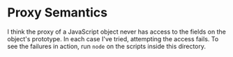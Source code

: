 # Proxy Semantics

I think the proxy of a JavaScript object never has access to the fields on the object's prototype. In each case I've tried, attempting the access fails. To see the failures in action, run `node` on the scripts inside this directory.
